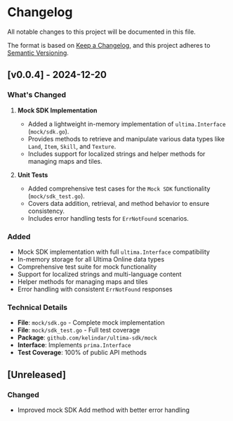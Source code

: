 # Changelog

All notable changes to this project will be documented in this file.

The format is based on [Keep a Changelog](https://keepachangelog.com/en/1.0.0/),
and this project adheres to [Semantic Versioning](https://semver.org/spec/v2.0.0.html).

## [v0.0.4] - 2024-12-20

### What's Changed

1. **Mock SDK Implementation**
   - Added a lightweight in-memory implementation of `ultima.Interface` (`mock/sdk.go`).
   - Provides methods to retrieve and manipulate various data types like `Land`, `Item`, `Skill`, and `Texture`.
   - Includes support for localized strings and helper methods for managing maps and tiles.

2. **Unit Tests**
   - Added comprehensive test cases for the `Mock SDK` functionality (`mock/sdk_test.go`).
   - Covers data addition, retrieval, and method behavior to ensure consistency.
   - Includes error handling tests for `ErrNotFound` scenarios.

### Added
- Mock SDK implementation with full `ultima.Interface` compatibility
- In-memory storage for all Ultima Online data types
- Comprehensive test suite for mock functionality
- Support for localized strings and multi-language content
- Helper methods for managing maps and tiles
- Error handling with consistent `ErrNotFound` responses

### Technical Details
- **File**: `mock/sdk.go` - Complete mock implementation
- **File**: `mock/sdk_test.go` - Full test coverage
- **Package**: `github.com/kelindar/ultima-sdk/mock`
- **Interface**: Implements `prima.Interface`
- **Test Coverage**: 100% of public API methods

## [Unreleased]

### Changed
- Improved mock SDK Add method with better error handling
